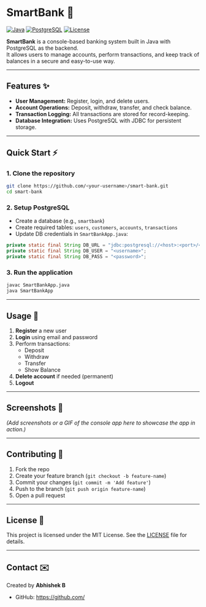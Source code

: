 # SmartBank 🏦

[![Java](https://img.shields.io/badge/Java-17-blue?logo=java&logoColor=white)](https://www.java.com/) 
[![PostgreSQL](https://img.shields.io/badge/PostgreSQL-15-blue?logo=postgresql&logoColor=white)](https://www.postgresql.org/) 
[![License](https://img.shields.io/badge/License-MIT-green)](LICENSE)

**SmartBank** is a console-based banking system built in Java with PostgreSQL as the backend.  
It allows users to manage accounts, perform transactions, and keep track of balances in a secure and easy-to-use way.

---

## Features ✨

- **User Management:** Register, login, and delete users.
- **Account Operations:** Deposit, withdraw, transfer, and check balance.
- **Transaction Logging:** All transactions are stored for record-keeping.
- **Database Integration:** Uses PostgreSQL with JDBC for persistent storage.

---

## Quick Start ⚡

### 1. Clone the repository
```bash
git clone https://github.com/<your-username>/smart-bank.git
cd smart-bank
```

### 2. Setup PostgreSQL
- Create a database (e.g., `smartbank`)  
- Create required tables: `users`, `customers`, `accounts`, `transactions`  
- Update DB credentials in `SmartBankApp.java`:
```java
private static final String DB_URL = "jdbc:postgresql://<host>:<port>/<database>?ssl=require";
private static final String DB_USER = "<username>";
private static final String DB_PASS = "<password>";
```

### 3. Run the application
```bash
javac SmartBankApp.java
java SmartBankApp
```

---

## Usage 📝

1. **Register** a new user  
2. **Login** using email and password  
3. Perform transactions:
   - Deposit
   - Withdraw
   - Transfer
   - Show Balance  
4. **Delete account** if needed (permanent)  
5. **Logout**  

---

## Screenshots 📸

*(Add screenshots or a GIF of the console app here to showcase the app in action.)*  

---

## Contributing 🤝

1. Fork the repo  
2. Create your feature branch (`git checkout -b feature-name`)  
3. Commit your changes (`git commit -m 'Add feature'`)  
4. Push to the branch (`git push origin feature-name`)  
5. Open a pull request  

---

## License 📄

This project is licensed under the MIT License. See the [LICENSE](LICENSE) file for details.

---

## Contact ✉️

Created by **Abhishek B**  
- GitHub: [https://github.com/<your-username>](https://github.com/<your-username>)
